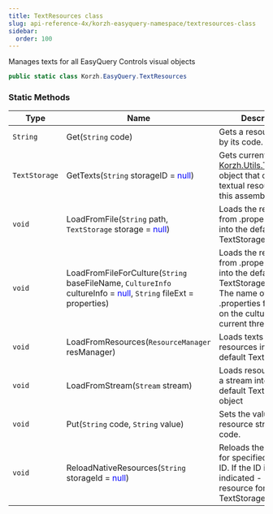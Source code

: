 ```yaml
---
title: TextResources class
slug: api-reference-4x/korzh-easyquery-namespace/textresources-class
sidebar:
  order: 100
---
```


Manages texts for all EasyQuery Controls visual objects
```csharp
public static class Korzh.EasyQuery.TextResources

```

### Static Methods

| Type | Name | Description | 
| --- | --- | --- | 
| `String` | Get(`String` code) | Gets a resource string by its code. | 
| `TextStorage` | GetTexts(`String` storageID = <span style='color: blue'>null</span>) | Gets current [Korzh.Utils.TextStorage](///////////////easyquery/docs/api-reference-4x/korzh-utils-namespace/textstorage-class) object that contains textual resources for this assembly. | 
| `void` | LoadFromFile(`String` path, `TextStorage` storage = <span style='color: blue'>null</span>) | Loads the resources from .properties file into the default TextStorage object | 
| `void` | LoadFromFileForCulture(`String` baseFileName, `CultureInfo` cultureInfo = <span style='color: blue'>null</span>, `String` fileExt = properties) | Loads the resources from .properties file into the default TextStorage object. The name of the .properties file is based on the culture for current thread. | 
| `void` | LoadFromResources(`ResourceManager` resManager) | Loads texts from resources into the default TextStorage. | 
| `void` | LoadFromStream(`Stream` stream) | Loads resources from a stream into the default TextStorage object | 
| `void` | Put(`String` code, `String` value) | Sets the value of resource string by its code. | 
| `void` | ReloadNativeResources(`String` storageId = <span style='color: blue'>null</span>) | Reloads the resources for specified storage ID. If the ID is not indicated - load the resource for default TextStorage object |
